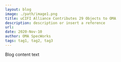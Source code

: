 ```yaml
---
layout: blog
image: ./path/image1.png
title: uCIFI Alliance Contributes 29 Objects to OMA
description: description or insert a reference
url: 
date: 2020-Nov-10
author: OMA SpecWorks
tags: tag1, tag2, tag3
---
```

Blog content <read more> text